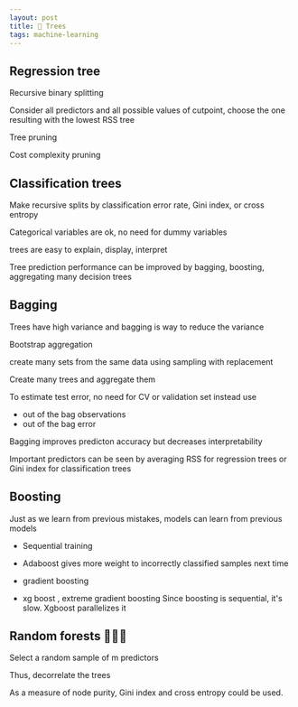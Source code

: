 ```yaml
---
layout: post
title: 🌲 Trees 
tags: machine-learning
--- 
```



## Regression tree

Recursive binary splitting 

Consider all predictors and all possible values of cutpoint, choose the one resulting with the lowest RSS tree

Tree pruning 

Cost complexity pruning 

## Classification trees

Make recursive splits by classification error rate, Gini index, or cross entropy

Categorical variables are ok, no need for dummy variables

trees are easy to explain, display, interpret

Tree prediction performance can be improved by bagging, boosting, aggregating many decision trees


## Bagging

Trees have high variance and bagging is way to reduce the variance 

Bootstrap aggregation 

create many sets from the same data using sampling with replacement 

Create many trees and aggregate them 

To estimate test error, no need for CV or validation set 
instead use
+ out of the bag observations
+ out of the bag error

Bagging improves predicton accuracy but decreases interpretability

Important predictors can be seen by averaging RSS for regression trees or Gini index for classification trees


## Boosting

Just as we learn from previous mistakes, models can learn from previous models

+ Sequential training 

+ Adaboost gives more weight to incorrectly classified samples next time

+ gradient boosting 

+ xg boost , extreme gradient boosting
Since boosting is sequential, it's slow. Xgboost parallelizes it 


## Random forests 🌳🌴🌲

Select a random sample of m predictors 

Thus, decorrelate the trees

As a measure of node purity, Gini index and cross entropy could be used.
